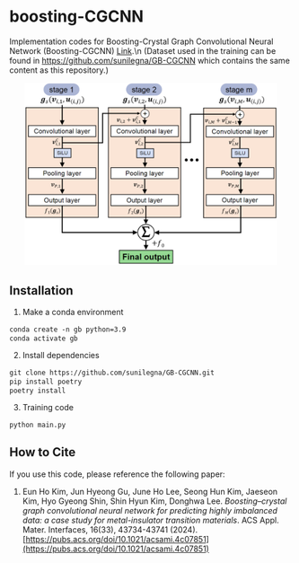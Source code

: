 # boosting-CGCNN

Implementation codes for Boosting-Crystal Graph Convolutional Neural Network (Boosting-CGCNN) [Link](https://pubs.acs.org/doi/10.1021/acsami.4c07851).\n
(Dataset used in the training can be found in https://github.com/sunilegna/GB-CGCNN which contains the same content as this repository.)

<p align="center">
  <img src="assets/Fig-1.png" alt="Overview" width="450"/>
</p>

## Installation

1. Make a conda environment

```
conda create -n gb python=3.9
conda activate gb
```

2. Install dependencies
```
git clone https://github.com/sunilegna/GB-CGCNN.git
pip install poetry
poetry install
```

3. Training code
```
python main.py
```

## How to Cite

If you use this code, please reference the following paper:

1. Eun Ho Kim, Jun Hyeong Gu, June Ho Lee, Seong Hun Kim, Jaeseon Kim, Hyo Gyeong Shin, Shin Hyun Kim, Donghwa Lee. *Boosting–crystal graph convolutional neural network for predicting highly imbalanced data: a case study for metal-insulator transition materials*. ACS Appl. Mater. Interfaces, 16(33), 43734-43741 (2024). [https://pubs.acs.org/doi/10.1021/acsami.4c07851](https://pubs.acs.org/doi/10.1021/acsami.4c07851)

